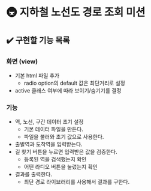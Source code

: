 # 🚇 지하철 노선도 경로 조회 미션

## ✔️ 구현할 기능 목록

### 화면 (view)

- 기본 html 파일 추가
  - radio option의 default 값은 최단거리로 설정
- active 클래스 여부에 따라 보이기/숨기기를 결정

### 기능

- 역, 노선, 구간 데이터 초기 설정
  - 기본 데이터 파일을 만든다.
  - 파일을 불러와 초기 값으로 사용한다.
- 출발역과 도착역을 입력받는다.
- 길 찾기 버튼을 누르면 입력받은 값을 검증한다.
  - 등록된 역을 검색했는지 확인
  - 어떤 라디오 버튼을 눌렀는지 확인
- 결과를 출력한다.
  - 최단 경로 라이브러리를 사용해서 결과를 구한다.

